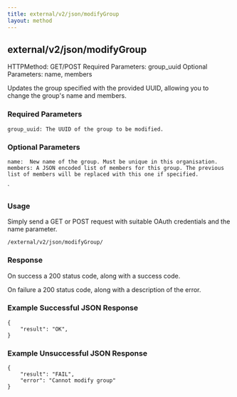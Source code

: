 ```yaml
---
title: external/v2/json/modifyGroup
layout: method
---
```

## external/v2/json/modifyGroup

HTTPMethod: GET/POST
Required Parameters: group_uuid
Optional Parameters: name, members

Updates the group specified with the provided UUID, allowing you to change the group's name and members.

### Required Parameters

    group_uuid: The UUID of the group to be modified.


### Optional Parameters

    name:  New name of the group. Must be unique in this organisation.
    members: A JSON encoded list of members for this group. The previous list of members will be replaced with this one if specified.
`

### Usage

Simply send a GET or POST request with suitable OAuth credentials and the name parameter.

`/external/v2/json/modifyGroup/`

### Response

On success a 200 status code, along with a success code.

On failure a 200 status code, along with a description of the error.

### Example Successful JSON Response

    {
        "result": "OK",
    }

### Example Unsuccessful JSON Response

    {
        "result": "FAIL",
        "error": "Cannot modify group" 
    }